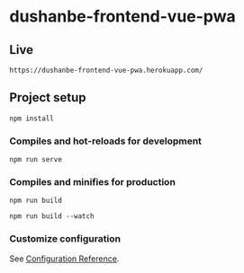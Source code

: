 # dushanbe-frontend-vue-pwa

## Live
```
https://dushanbe-frontend-vue-pwa.herokuapp.com/
```

## Project setup
```
npm install
```

### Compiles and hot-reloads for development
```
npm run serve
```

### Compiles and minifies for production
```
npm run build
```
```
npm run build --watch
```

### Customize configuration
See [Configuration Reference](https://cli.vuejs.org/config/).
